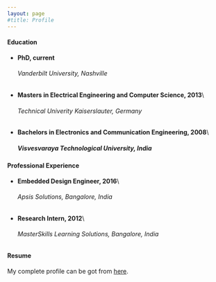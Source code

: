```yaml
---
layout: page
#title: Profile
---
```


#### Education
* **PhD, current**
  ###### Vanderbilt University, Nashville
* **Masters in Electrical Engineering and Computer Science, 2013**\
  ###### Technical Univerity Kaiserslauter, Germany
* **Bachelors in Electronics and Communication Engineering, 2008**\
  ##### Visvesvaraya Technological University, India

#### Professional Experience
* **Embedded Design Engineer, 2016**\
  ###### Apsis Solutions, Bangalore, India
* **Research Intern, 2012**\
  ###### MasterSkills Learning Solutions, Bangalore, India

#### Resume
My complete profile can be got from [here](https://drive.google.com/file/d/1YahsTOhpMjDUra-686odx_lCwbWS7YDR/view?usp=sharing).
